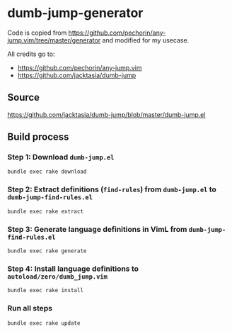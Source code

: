 # dumb-jump-generator

Code is copied from https://github.com/pechorin/any-jump.vim/tree/master/generator and modified for my usecase.

All credits go to:
- https://github.com/pechorin/any-jump.vim
- https://github.com/jacktasia/dumb-jump

## Source

https://github.com/jacktasia/dumb-jump/blob/master/dumb-jump.el

## Build process

### Step 1: Download `dumb-jump.el`

```shell
bundle exec rake download
```

### Step 2: Extract definitions (`find-rules`) from `dumb-jump.el` to `dumb-jump-find-rules.el`

```shell
bundle exec rake extract
```

### Step 3: Generate language definitions in VimL from `dumb-jump-find-rules.el`

```shell
bundle exec rake generate
```

### Step 4: Install language definitions to `autoload/zero/dumb_jump.vim`

```
bundle exec rake install
```

### Run all steps

```shell
bundle exec rake update
```
